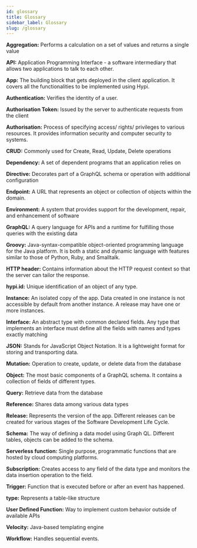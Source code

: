 ```yaml
---
id: glossary
title: Glossary
sidebar_label: Glossary
slug: /glossary
---
```


**Aggregation:** Performs a calculation on a set of values and returns a single value  

**API:** Application Programming Interface - a software intermediary that allows two applications to talk to each other.  

**App:** The building block that gets deployed in the client application. It covers all the functionalities to be implemented using Hypi.  

**Authentication:** Verifies the identity of a user.  

**Authorisation Token:** Issued by the server to authenticate requests from the client  

**Authorisation:** Process of specifying access/ rights/ privileges to various resources. It provides
information security and computer security to systems.  

**CRUD:** Commonly used for Create, Read, Update, Delete operations  

**Dependency:** A set of dependent programs that an application relies on  

**Directive:** Decorates part of a GraphQL schema or operation with additional configuration  

**Endpoint:** A URL that represents an object or collection of objects within the domain.  

**Environment:** A system that provides support for the development, repair, and enhancement of software  

**GraphQL:** A query language for APIs and a runtime for fulfilling those queries with the existing data  

**Groovy:** Java-syntax-compatible object-oriented programming language for the Java platform. It is both a static and dynamic language with features similar to those of Python, Ruby, and Smalltalk.  

**HTTP header:** Contains information about the HTTP request context so that the server can tailor the response.

**hypi.id:** Unique identification of an object of any type.  

**Instance:** An isolated copy of the app. Data created in one instance is not accessible by default from another instance. A release may have one or more instances.  

**Interface:** An abstract type with common declared fields.  Any type that implements an interface must define all the fields with names and types exactly matching  

**JSON:** Stands for JavaScript Object Notation. It is a lightweight format for storing and transporting data.  

**Mutation:** Operation to create, update, or delete data from the database  

**Object:** The most basic components of a GraphQL schema. It contains a collection of fields of different types.  

**Query:** Retrieve data from the database  
  
**Reference:** Shares data among various data types  

**Release:** Represents the version of the app. Different releases can be created for various stages of the Software Development Life Cycle.

**Schema:** The way of defining a data model using Graph QL. Different tables, objects can be added to the schema.

**Serverless function:** Single purpose, programmatic functions that are hosted by cloud computing platforms.

**Subscription:** Creates access to any field of the data type and monitors the data insertion operation to the field.

**Trigger:** Function that is executed before or after an event has happened.

**type:** Represents a table-like structure

**User Defined Function:** Way to implement custom behavior outside of available APIs

**Velocity:** Java-based templating engine

**Workflow:** Handles sequential events.